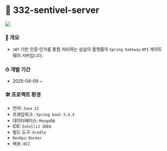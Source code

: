 # 🏰 332-sentivel-server
![](https://github.com/user-attachments/assets/16dd3a3a-ec00-4b9f-917f-e00c4290a016)

### **🐶 개요**
- `JWT` 기반 인증·인가를 통합 처리하는 삼삼이 플랫폼의 `Spring Gateway` `API` 게이트웨이 서버입니다.

### ⏱ **개발 기간**
- 2025-04-09 ~

### 🛠 **프로젝트 환경**
- 언어: `Java 21`
- 프레임워크 : `Spring boot 3.4.4`
- 데이터베이스: `MongoDB`
- IDE: `IntelliJ IDEA`
- 빌드 도구: `Gradle`
- `DevOps`: `Docker`
- 배포: `OCI`